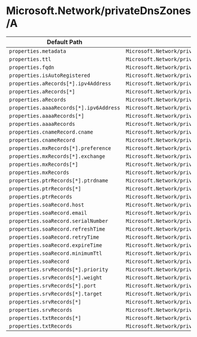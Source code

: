# Microsoft.Network/privateDnsZones/A

| Default Path | Alias |
|---|---|
| `properties.metadata` | `Microsoft.Network/privateDnsZones/A/metadata` |
| `properties.ttl` | `Microsoft.Network/privateDnsZones/A/ttl` |
| `properties.fqdn` | `Microsoft.Network/privateDnsZones/A/fqdn` |
| `properties.isAutoRegistered` | `Microsoft.Network/privateDnsZones/A/isAutoRegistered` |
| `properties.aRecords[*].ipv4Address` | `Microsoft.Network/privateDnsZones/A/aRecords[*].ipv4Address` |
| `properties.aRecords[*]` | `Microsoft.Network/privateDnsZones/A/aRecords[*]` |
| `properties.aRecords` | `Microsoft.Network/privateDnsZones/A/aRecords` |
| `properties.aaaaRecords[*].ipv6Address` | `Microsoft.Network/privateDnsZones/A/aaaaRecords[*].ipv6Address` |
| `properties.aaaaRecords[*]` | `Microsoft.Network/privateDnsZones/A/aaaaRecords[*]` |
| `properties.aaaaRecords` | `Microsoft.Network/privateDnsZones/A/aaaaRecords` |
| `properties.cnameRecord.cname` | `Microsoft.Network/privateDnsZones/A/cnameRecord.cname` |
| `properties.cnameRecord` | `Microsoft.Network/privateDnsZones/A/cnameRecord` |
| `properties.mxRecords[*].preference` | `Microsoft.Network/privateDnsZones/A/mxRecords[*].preference` |
| `properties.mxRecords[*].exchange` | `Microsoft.Network/privateDnsZones/A/mxRecords[*].exchange` |
| `properties.mxRecords[*]` | `Microsoft.Network/privateDnsZones/A/mxRecords[*]` |
| `properties.mxRecords` | `Microsoft.Network/privateDnsZones/A/mxRecords` |
| `properties.ptrRecords[*].ptrdname` | `Microsoft.Network/privateDnsZones/A/ptrRecords[*].ptrdname` |
| `properties.ptrRecords[*]` | `Microsoft.Network/privateDnsZones/A/ptrRecords[*]` |
| `properties.ptrRecords` | `Microsoft.Network/privateDnsZones/A/ptrRecords` |
| `properties.soaRecord.host` | `Microsoft.Network/privateDnsZones/A/soaRecord.host` |
| `properties.soaRecord.email` | `Microsoft.Network/privateDnsZones/A/soaRecord.email` |
| `properties.soaRecord.serialNumber` | `Microsoft.Network/privateDnsZones/A/soaRecord.serialNumber` |
| `properties.soaRecord.refreshTime` | `Microsoft.Network/privateDnsZones/A/soaRecord.refreshTime` |
| `properties.soaRecord.retryTime` | `Microsoft.Network/privateDnsZones/A/soaRecord.retryTime` |
| `properties.soaRecord.expireTime` | `Microsoft.Network/privateDnsZones/A/soaRecord.expireTime` |
| `properties.soaRecord.minimumTtl` | `Microsoft.Network/privateDnsZones/A/soaRecord.minimumTtl` |
| `properties.soaRecord` | `Microsoft.Network/privateDnsZones/A/soaRecord` |
| `properties.srvRecords[*].priority` | `Microsoft.Network/privateDnsZones/A/srvRecords[*].priority` |
| `properties.srvRecords[*].weight` | `Microsoft.Network/privateDnsZones/A/srvRecords[*].weight` |
| `properties.srvRecords[*].port` | `Microsoft.Network/privateDnsZones/A/srvRecords[*].port` |
| `properties.srvRecords[*].target` | `Microsoft.Network/privateDnsZones/A/srvRecords[*].target` |
| `properties.srvRecords[*]` | `Microsoft.Network/privateDnsZones/A/srvRecords[*]` |
| `properties.srvRecords` | `Microsoft.Network/privateDnsZones/A/srvRecords` |
| `properties.txtRecords[*]` | `Microsoft.Network/privateDnsZones/A/txtRecords[*]` |
| `properties.txtRecords` | `Microsoft.Network/privateDnsZones/A/txtRecords` |

